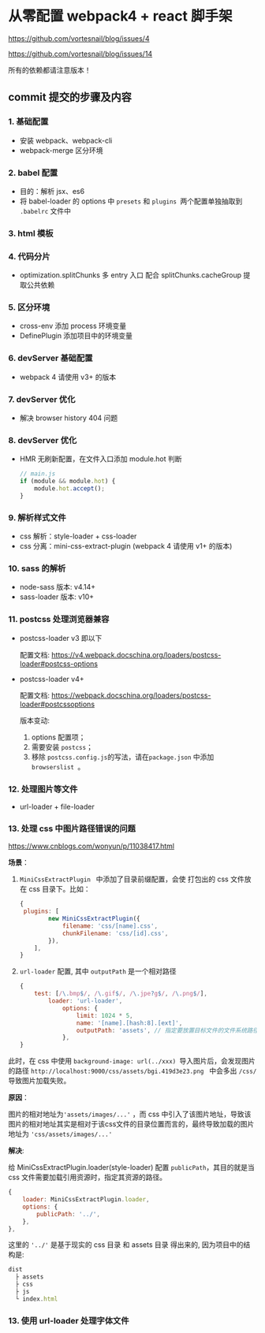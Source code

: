 # 从零配置 webpack4 + react 脚手架

https://github.com/vortesnail/blog/issues/4

https://github.com/vortesnail/blog/issues/14

所有的依赖都请注意版本！

## commit 提交的步骤及内容

### 1. 基础配置

- 安装 webpack、webpack-cli
- webpack-merge 区分环境

### 2. babel 配置

- 目的：解析 jsx、es6
- 将 babel-loader 的 options 中 `presets` 和 `plugins `两个配置单独抽取到 `.babelrc` 文件中

### 3. html 模板

### 4. 代码分片

- optimization.splitChunks
  多 entry 入口 配合 splitChunks.cacheGroup 提取公共依赖

### 5. 区分环境

- cross-env 添加 process 环境变量
- DefinePlugin 添加项目中的环境变量

### 6. devServer 基础配置

- webpack 4 请使用 v3+ 的版本

### 7. devServer 优化

- 解决 browser history 404 问题

### 8. devServer 优化

- HMR 无刷新配置，在文件入口添加 module.hot 判断

  ```js
  // main.js
  if (module && module.hot) {
      module.hot.accept();
  }
  ```

### 9. 解析样式文件

- css 解析：style-loader + css-loader
- css 分离：mini-css-extract-plugin (webpack 4 请使用 v1+ 的版本)

### 10. sass 的解析

- node-sass 版本: v4.14+
- sass-loader 版本: v10+

### 11. postcss 处理浏览器兼容

- postcss-loader v3 即以下

  配置文档: https://v4.webpack.docschina.org/loaders/postcss-loader#postcss-options 

- postcss-loader v4+

  配置文档: https://webpack.docschina.org/loaders/postcss-loader#postcssoptions 

  版本变动:

  1. options 配置项；
  2. 需要安装 `postcss`；
  3. 移除 `postcss.config.js`的写法，请在`package.json` 中添加 `browserslist `。

### 12. 处理图片等文件

- url-loader + file-loader

### 13. 处理 css 中图片路径错误的问题

https://www.cnblogs.com/wonyun/p/11038417.html

**场景**：

1. `MiniCssExtractPlugin ` 中添加了目录前缀配置，会使 打包出的 css 文件放在 css 目录下。比如：

   ```js
   {
   	plugins: [
           new MiniCssExtractPlugin({
               filename: 'css/[name].css',
               chunkFilename: 'css/[id].css',
           }),
       ],
   }
   ```

2. `url-loader` 配置, 其中 `outputPath` 是一个相对路径

   ```js
   {
       test: [/\.bmp$/, /\.gif$/, /\.jpe?g$/, /\.png$/],
           loader: 'url-loader',
               options: {
                   limit: 1024 * 5,
                   name: '[name].[hash:8].[ext]',
                   outputPath: 'assets', // 指定要放置目标文件的文件系统路径, 即 'dist' 目录下的路径
               },
   }
   ```

此时，在 css 中使用 `background-image: url(../xxx) `导入图片后，会发现图片的路径 `http://localhost:9000/css/assets/bgi.419d3e23.png ` 中会多出  `/css/` 导致图片加载失败。

**原因**：

图片的相对地址为`'assets/images/...'` ，而 css 中引入了该图片地址，导致该图片的相对地址其实是相对于该css文件的目录位置而言的，最终导致加载的图片地址为 `'css/assets/images/...'`

**解决**:

给 MiniCssExtractPlugin.loader(style-loader) 配置 `publicPath`，其目的就是当 css 文件需要加载引用资源时，指定其资源的路径。

```js
{
    loader: MiniCssExtractPlugin.loader,
    options: {
        publicPath: '../',
    },
},
```

这里的 `'../'` 是基于现实的 css 目录 和 assets 目录 得出来的, 因为项目中的结构是:

```js
dist
  ├ assets
  ├ css
  ├ js
  └ index.html
```

### 13. 使用 url-loader 处理字体文件

